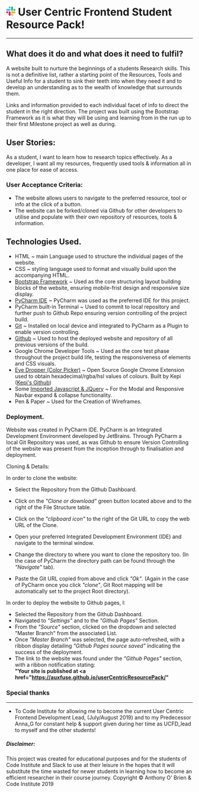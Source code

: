 # <img src="assets/images/slackIcon.png" width="25" height="25"> User Centric Frontend Student Resource Pack! 

---
## What does it do and what does it need to fulfil?
A website built to nurture the beginnings of a students Research skills. This is not a
definitive list, rather a starting point of the Resources, Tools and Useful Info for a student
to sink their teeth into when they need it and to develop an understanding as to the wealth of
knowledge that surrounds them.

Links and information provided to each individual facet of info to direct the student in the right
direction. The project was built using the Bootstrap Framework as it is what they will be using
and learning from in the run up to their first Milestone project as well as during.

## User Stories:
As a student, I want to learn how to research topics effectively.
As a developer, I want all my resources, frequently used tools & information all in one place for ease of access.


### User Acceptance Criteria:
* The website allows users to navigate to the preferred resource, tool or info at the click of a button.
* The website can be forked/cloned via Github for other developers to utilise and populate with their own repository of resources, tools & information.


## Technologies Used.
* HTML ~ main Language used to structure the individual pages of the website.
* CSS ~ styling language used to format and visually build upon the accompanying HTML.
* <a href="https://getbootstrap.com/"> Bootstrap Framework</a> ~ Used as the core structuring layout building blocks of the website, ensuring mobile-frist design and responsive size display.
* <a href="https://www.jetbrains.com/pycharm/">PyCharm IDE</a> ~ PyCharm was used as the preferred IDE for this project.
* PyCharm built-in Terminal ~ Used to commit to local repository and further push to Github Repo ensuring version controlling of the project build.
* <a href="https://git-scm.com/">Git</a> ~ Installed on local device and integrated to PyCharm as a Plugin to enable version controlling.
* <a href="https://github.com/auxfuse/Milestone1">Github</a> ~ Used to host the deployed website and repository of all previous versions of the build.
* Google Chrome Developer Tools ~ Used as the core test phase throughout the project build life, testing the responsiveness of elements and CSS visuals.
* <a href="http://eye-dropper.kepi.cz/">Eye Dropper (Color Picker)</a> ~ Open Source Google Chrome Extension used to obtain hexadecimal/rgba/hsl values of colours. Built by Kepi (<a href="https://github.com/kepi">Kepi's Github</a>)
* Some <a href="https://getbootstrap.com/docs/4.3/getting-started/introduction/#js">Imported Javascript & JQuery</a> ~ For the Modal and Responsive Navbar expand & collapse functionality.
* Pen & Paper ~ Used for the Creation of Wireframes.

### Deployment.
Website was created in PyCharm IDE. PyCharm is an Integrated Development Environment developed by JetBrains.
Through PyCharm a local Git Repository was used, as was Github to ensure Version Controlling of the website was present from
the inception through to finalisation and deployment.

Cloning & Details:

In order to clone the website:
* Select the Repository from the Github Dashboard.
* Click on the <i>"Clone or download"</i> green button located above and to the right of the File Structure table.
* Click on the <i>"clipboard icon"</i> to the right of the Git URL to copy the web URL of the Clone. 

* Open your preferred Integrated Development Environment (IDE) and navigate to the terminal window.
* Change the directory to where you want to clone the repository too. (In the case of PyCharm the directory path can be found through the <i>"Navigate"</i> tab).
* Paste the Git URL copied from above and click <i>"Ok"</i>. (Again in the case of PyCharm once you click <i>"clone"</i>, Git Root mapping will be automatically set to the project Root directory). 


In order to deploy the website to Github pages, I:
* Selected the Repository from the Github Dashboard.
* Navigated to <i>"Settings"</i> and to the <i>"Github Pages"</i> Section.
* From the <i>"Source"</i> section, clicked on the dropdown and selected "Master Branch" from the associated List.
* Once <i>"Master Branch"</i> was selected, the page auto-refreshed, with a ribbon display detailing <i>"Github Pages source saved"</i> indicating the success of the deployment.
* The link to the website was found under the <i>"Github Pages"</i> section, with a ribbon notification stating:<br> __"Your site is published at <a href="https://auxfuse.github.io/userCentricResourcePack/</a>"__


### Special thanks
***
* To Code Institute for allowing me to become the current User Centric Frontend Development Lead, (July/August 2019) and to my Predecessor Anna_G for constant help & support given during her time
as UCFD_lead to myself and the other students!

##### Disclaimer:
This project was created for educational purposes and for the students of Code Institute and Slack to use at their leisure in the hopes that it will substitute the time wasted for newer students in learning
how to become an efficient researcher in their course journey. Copyright &copy; Anthony O' Brien & Code Institute 2019
